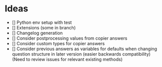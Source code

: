 # Ideas

- [] Python env setup with test
- [] Extensions (some in branch)
- [] Changelog generation
- [] Consider postprocessing values from copier answers
- [] Consider custom types for copier answers
- [] Consider previous answers as variables for defaults when changing question structure in later version (easier backwards compatibility) (Need to review issues for relevant existing methods)
